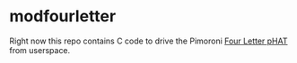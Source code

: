 # modfourletter

Right now this repo contains C code to drive the Pimoroni [Four Letter pHAT](https://shop.pimoroni.com/products/four-letter-phat) from userspace.
